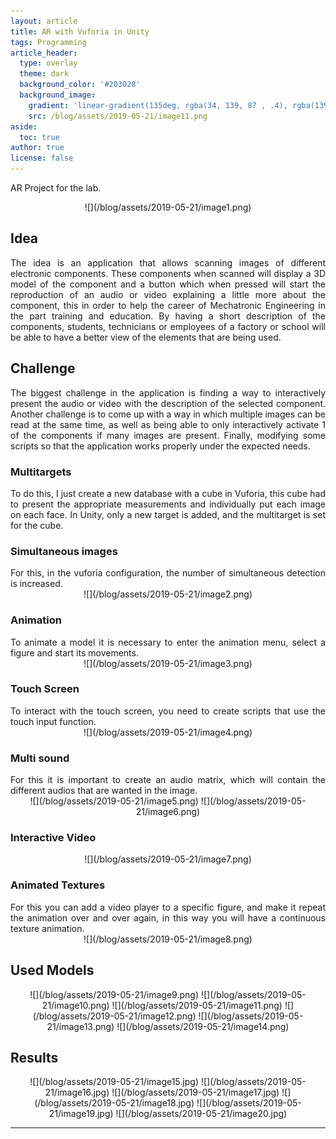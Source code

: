 ```yaml
---
layout: article
title: AR with Vuforia in Unity
tags: Programming
article_header:
  type: overlay
  theme: dark
  background_color: '#203028'
  background_image:
    gradient: 'linear-gradient(135deg, rgba(34, 139, 87 , .4), rgba(139, 34, 139, .4))'
    src: /blog/assets/2019-05-21/image11.png
aside:
  toc: true
author: true
license: false
---
```

AR Project for the lab.

<div align="center" markdown="1">
![](/blog/assets/2019-05-21/image1.png)
</div>

<!--more-->
## Idea
<div align="justify" markdown="1">
The idea is an application that allows scanning images of different electronic components. These components when scanned will display a 3D model of the component and a button which when pressed will start the reproduction of an audio or video explaining a little more about the component, this in order to help the career of Mechatronic Engineering in the part training and education.
By having a short description of the components, students, technicians or employees of a factory or school will be able to have a better view of the elements that are being used.
</div>


## Challenge
<div align="justify" markdown="1">
The biggest challenge in the application is finding a way to interactively present the audio or video with the description of the selected component.
Another challenge is to come up with a way in which multiple images can be read at the same time, as well as being able to only interactively activate 1 of the components if many images are present.
Finally, modifying some scripts so that the application works properly under the expected needs.
</div>

### Multitargets
<div align="justify" markdown="1">
To do this, I just create a new database with a cube in Vuforia, this cube had to present the appropriate measurements and individually put each image on each face. In Unity, only a new target is added, and the multitarget is set for the cube.
</div>

### Simultaneous images
<div align="justify" markdown="1">
For this, in the vuforia configuration, the number of simultaneous detection is increased.
</div>

<div align="center" markdown="1">
![](/blog/assets/2019-05-21/image2.png)
</div>


### Animation
<div align="justify" markdown="1">
To animate a model it is necessary to enter the animation menu, select a figure and start its movements.
</div>

<div align="center" markdown="1">
![](/blog/assets/2019-05-21/image3.png)
</div>

### Touch Screen
<div align="justify" markdown="1">
To interact with the touch screen, you need to create scripts that use the touch input function.
</div>

<div align="center" markdown="1">
![](/blog/assets/2019-05-21/image4.png)
</div>


### Multi sound
<div align="justify" markdown="1">
For this it is important to create an audio matrix, which will contain the different audios that are wanted in the image.
</div>

<div align="center" markdown="1">
![](/blog/assets/2019-05-21/image5.png)
![](/blog/assets/2019-05-21/image6.png)
</div>

### Interactive Video
<div align="center" markdown="1">
![](/blog/assets/2019-05-21/image7.png)
</div>

### Animated Textures
<div align="justify" markdown="1">
For this you can add a video player to a specific figure, and make it repeat the animation over and over again, in this way you will have a continuous texture animation.
</div>

<div align="center" markdown="1">
![](/blog/assets/2019-05-21/image8.png)
</div>

## Used Models

<div align="center" markdown="1">
![](/blog/assets/2019-05-21/image9.png)
![](/blog/assets/2019-05-21/image10.png)
![](/blog/assets/2019-05-21/image11.png)
![](/blog/assets/2019-05-21/image12.png)
![](/blog/assets/2019-05-21/image13.png)
![](/blog/assets/2019-05-21/image14.png)
</div>

## Results

<div align="center" markdown="1">
![](/blog/assets/2019-05-21/image15.jpg)
![](/blog/assets/2019-05-21/image16.jpg)
![](/blog/assets/2019-05-21/image17.jpg)
![](/blog/assets/2019-05-21/image18.jpg)
![](/blog/assets/2019-05-21/image19.jpg)
![](/blog/assets/2019-05-21/image20.jpg)
</div>

----
<br>
